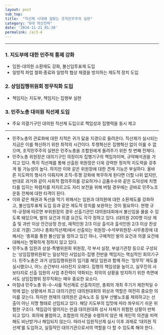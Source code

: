 ```yaml
---
layout: post
sub_top: 
title:  "직선제 시대에 걸맞는 조직민주주의 실현"
category: "6대 혁신전략"
date: '2014-11-21 01:30'
permalink: /a/3-4
---
```


------

### 1\. 지도부에 대한 민주적 통제 강화

- 임원-대의원 소환제도 강화, 불신임투표제 도입
- 일방적 파업 철회·종료와 일방적 협상 체결을 방지하는 제도적 장치 도입

### 2\. 상임집행위원회 정무직화 도입

- 책임지는 지도부, 책임지는 집행부 실현

### 3\. 민주노총 대의원 직선제 도입

- 주요 의결기구인 대의원 직선제 도입으로 책임성과 집행력을 동시 제고

------


- 민주노총의 관료화에 대한 지적은 귀가 닳을 지경으로 들려온다. 직선제가 실시되는 지금은 이를 혁신하기 위한 최적의 시간이다. 투쟁혁신은 집행혁신 없이 이룰 수 없으며, 조직민주주의 실현은 민주노총을 조합원에게 돌려주기 위한 첫 번째 전제다.
- 민주노총 위원장은 대의기구인 의장이자 집행기구의 책임자이며, 규약해석권을 가지고 있다. 특히 직선제를 통해 선출된 위원장은 더욱 강력한 정치적 지도력을 갖추게 될 가능성이 높다. 하지만 이와 같은 위원장에 대한 견제 기능은 부실하다. 올바른 지도력의 행사가 이뤄지며 조직-투쟁 강화에 복무하게 된다면 더할 나위 없지만, 반대로 과거와 같이 사회적 합의주의를 강요하거나 금품수수와 같은 도덕성에 치명타를 입히는 파렴치를 저지르고도 자리 보전을 위해 버틸 경우에는 곧바로 민주노조운동 전체에 대한 타격이 된다.
- 이와 같은 패권과 독선을 막기 위해서는 임원과 대의원에 대한 소환제도를 강화하고, 불신임투표제 도입 등과 같은 제도적 장치를 보완하는 것이 필요하다. 현행 규약-규정에 따르면 부위원장의 경우 선출기관인 대의원대회에서 불신임을 물을 수 있도록 돼있으며, 발의 요건과 의결 요건도 각각 정하고 있다. (대의원 200명 이상 제출 및 과반 이상 안건상정 찬성, 재적인원 2/3 이상 출석과 출석인원 2/3 이상 찬성으로 가결) 그러나 총회(직선제)에서 선출되는 위원장-수석부위원장-사무총장에 대해서는 ‘총회를 통한 불신임’을 정하고 있긴 하나, 구체적인 발의 요건과 의결 요건에 대해서는 명확하게 정하지 않고 있다.
- 민주노총 임원과 상설-특별위원회 위원장, 각 부서 실장, 부설기관장 등으로 구성되는 ‘상임집행위원회’는 일상적인 사업심의-집행 전반을 책임지는 핵심적인 회의기구다. 민주노총은 과거 상임집행위원의 임기를 해당 임원과 함께 하는 ‘정무직’ 제도를 실시했으나, 어느 순간부터 사라진지 오래다. 집행의 책임성을 높이고, 실무진의 사보타지로 선출 임원의 사업 추진력이 약화되는 최악의 상황을 방지하기 위한 측면에서도 상임집행위 정무직화는 매우 중요한 요소다.
- 마침내 민주노총 위-수-사를 직선제로 선출하지만, 총회의 개최 주기가 제한적일 수밖에 없는 상황에서 최고 대의기관인 대의원대회의 위상과 역할은 여전히 중요한 의미를 갖는다. 하지만 현재의 대의원은 금속노조 등 일부 산별노조를 제외하고는 선출이 아닌 지명 형태로 선임되고 있다. 해당 지도부의 입맛에 따라 좌우되기 쉬운 위험한 구조다. 책임감이 떨어지는 만큼 대의원대회 성사 자체가 위험한 상황이 반복되고 있다. 회의에 불참하고, 조합원의 의견을 수렴하지 않은 채 개인적 의견을 피력해도 비난받거나 해임되지 않는다. 따라서 임원직선제 실시 이후 과제로 ‘대의원 직선제’를 도입하고, 실질적인 대의기관으로서의 역할을 다 할 수 있도록 해야 한다.